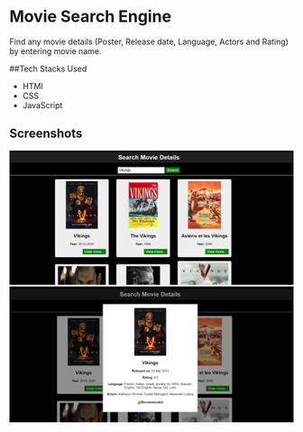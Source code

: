 # Movie Search Engine
Find any movie details (Poster, Release date, Language, Actors and Rating) by entering movie name.

##Tech Stacks Used
- HTMl
- CSS
- JavaScript

## Screenshots
<img src="https://github.com/hramdas/movie-search-engine/blob/main/screenshots/Screenshot%20(259).png" alt="">
<img src="https://github.com/hramdas/movie-search-engine/blob/main/screenshots/Screenshot%20(260).png" alt="">

